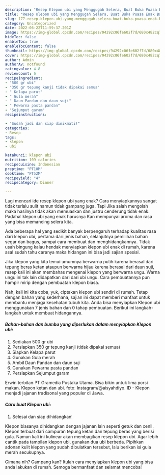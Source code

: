 ```yaml
---
description: "Resep Klepon ubi yang Menggugah Selera, Buat Buka Puasa Enak Banget"
title: "Resep Klepon ubi yang Menggugah Selera, Buat Buka Puasa Enak Banget"
slug: 177-resep-klepon-ubi-yang-menggugah-selera-buat-buka-puasa-enak-banget
category: Uncategorized
date: 2022-06-22T11:59:37.201Z
image: https://img-global.cpcdn.com/recipes/94292c06fe602f7d/680x482cq70/klepon-ubi-foto-resep-utama.jpg
hideToc: false
enableToc: true
enableTocContent: false
thumbnail: https://img-global.cpcdn.com/recipes/94292c06fe602f7d/680x482cq70/klepon-ubi-foto-resep-utama.jpg
cover: https://img-global.cpcdn.com/recipes/94292c06fe602f7d/680x482cq70/klepon-ubi-foto-resep-utama.jpg
author: Admin
authorAv: notfound
ratingvalue: 4.8
reviewcount: 6
recipeingredient:
- "500 gr ubi"
- "350 gr tepung kanji tidak dipakai semua"
- " Kelapa parut"
- " Gula merah"
- " Daun Pandan dan daun suji"
- " Pewarna pasta pandan"
- "Sejumput garam"
recipeinstructions:

- "Sudah jadi dan siap dinikmati!"
categories:
- Resep
tags:
- klepon
- ubi

katakunci: klepon ubi 
nutrition: 109 calories
recipecuisine: Indonesian
preptime: "PT10M"
cooktime: "PT52M"
recipeyield: "4"
recipecategory: Dinner

---
```



Lagi mencari ide resep klepon ubi yang enak? Cara menyiapkannya sangat tidak terlalu sulit namun tidak gampang juga. Tapi Jika salah mengolah maka hasilnya tidak akan memuaskan dan justru cenderung tidak enak. Padahal klepon ubi yang enak harusnya Kan mempunyai aroma dan rasa yang bisa memancing selera kita.


Ada beberapa hal yang sedikit banyak berpengaruh terhadap kualitas rasa dari klepon ubi, pertama dari jenis bahan, selanjutnya pemilihan bahan segar dan bagus, sampai cara membuat dan menghidangkannya. Tidak usah bingung kalau hendak menyiapkan klepon ubi enak di rumah, karena asal sudah tahu caranya maka hidangan ini bisa jadi sajian spesial.

Jika klepon yang kita temui umumnya berwarna putih karena berasal dari tepung beras ketan ataupun berwarna hijau karena berasal dari daun suji, resep kali ini akan membahas mengenai klepon yang berwarna ungu. Warna ungu ini tak lain didapatkan dari dari ubi ungu. Cara pembuatannya pun hampir mirip dengan pembuatan klepon biasa.


Nah, kali ini kita coba, yuk, ciptakan klepon ubi sendiri di rumah. Tetap dengan bahan yang sederhana, sajian ini dapat memberi manfaat untuk membantu menjaga kesehatan tubuh kita. Anda bisa menyiapkan Klepon ubi menggunakan 7 jenis bahan dan 0 tahap pembuatan. Berikut ini langkah-langkah untuk membuat hidangannya.

<!--inarticleads1-->

##### Bahan-bahan dan bumbu yang diperlukan dalam menyiapkan Klepon ubi:

1. Sediakan 500 gr ubi
1. Persiapkan 350 gr tepung kanji (tidak dipakai semua)
1. Siapkan  Kelapa parut
1. Gunakan  Gula merah
1. Ambil  Daun Pandan dan daun suji
1. Gunakan  Pewarna pasta pandan
1. Persiapkan Sejumput garam


Erwin terbitan PT Gramedia Pustaka Utama. Bisa bikin untuk lima porsi makan. Klepon ketan dan ubi. foto: Instagram/@aisyahdiyo. ID - Klepon menjadi jajanan tradisonal yang populer di Jawa. 

<!--inarticleads2-->

##### Cara buat Klepon ubi:


1. Selesai dan siap dihidangkan!

Klepon biasanya dihidangkan dengan jajanan lain seperti getuk dan cenil. Klepon terbuat dari campuran tepung ketan dan tepung beras yang berisi gula. Namun kali ini kulinear akan membagikan resep klepon ubi. Agar lebih cantik pada tampilan klepon ubi, gunakan dua ubi berbeda. Pipihkan adonan kulit klepon yang sudah dibulatkan tersebut, lalu berikan isi gula merah secukupnya. 

Gimana nih? Gampang kan? Itulah cara menyiapkan klepon ubi yang bisa anda lakukan di rumah. Semoga bermanfaat dan selamat mencoba!
